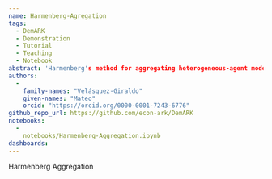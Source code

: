 ```yaml
---
name: Harmenberg-Agregation
tags:
  - DemARK
  - Demonstration
  - Tutorial
  - Teaching
  - Notebook
abstract: 'Harmenberg's method for aggregating heterogeneous-agent models with permanent income shocks.'
authors:
  -
    family-names: "Velásquez-Giraldo"
    given-names: "Mateo"
    orcid: "https://orcid.org/0000-0001-7243-6776"
github_repo_url: https://github.com/econ-ark/DemARK
notebooks:
  -
    notebooks/Harmenberg-Aggregation.ipynb
dashboards:
---
```


Harmenberg Aggregation
